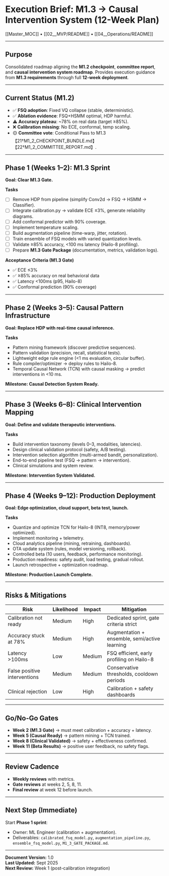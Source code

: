# Execution Brief: M1.3 → Causal Intervention System (12-Week Plan)

[[Master_MOC]] • [[02__MVP/README]] • [[04__Operations/README]]

---

## Purpose
Consolidated roadmap aligning the **M1.2 checkpoint**, **committee report**, and **causal intervention system roadmap**. Provides execution guidance from **M1.3 requirements** through full **12-week deployment**.

---

## Current Status (M1.2)
- ✅ **FSQ adoption**: Fixed VQ collapse (stable, deterministic).
- ✅ **Ablation evidence**: FSQ+HSMM optimal, HDP harmful.
- ⚠️ **Accuracy plateau**: ~78% on real data (target ≥85%).
- ❌ **Calibration missing**: No ECE, conformal, temp scaling.
- 🟡 **Committee vote**: Conditional Pass to M1.3【21†M1_2_CHECKPOINT_BUNDLE.md】【22†M1_2_COMMITTEE_REPORT.md】.

---

## Phase 1 (Weeks 1–2): M1.3 Sprint
**Goal: Clear M1.3 Gate.**

**Tasks**
- [ ] Remove HDP from pipeline (simplify Conv2d → FSQ → HSMM → Classifier).
- [ ] Integrate calibration.py → validate ECE ≤3%, generate reliability diagrams.
- [ ] Add conformal predictor with 90% coverage.
- [ ] Implement temperature scaling.
- [ ] Build augmentation pipeline (time-warp, jitter, rotation).
- [ ] Train ensemble of FSQ models with varied quantization levels.
- [ ] Validate ≥85% accuracy, <100 ms latency (Hailo-8 profiling).
- [ ] Prepare **M1.3 Gate Package** (documentation, metrics, validation logs).

**Acceptance Criteria (M1.3 Gate)**
- ✅ ECE ≤3%
- ✅ ≥85% accuracy on real behavioral data
- ✅ Latency <100ms (p95, Hailo-8)
- ✅ Conformal prediction (90% coverage)

---

## Phase 2 (Weeks 3–5): Causal Pattern Infrastructure
**Goal: Replace HDP with real-time causal inference.**

**Tasks**
- Pattern mining framework (discover predictive sequences).
- Pattern validation (precision, recall, statistical tests).
- Lightweight edge rule engine (<1 ms evaluation, circular buffer).
- Rule compiler/optimizer → deploy rules to Hailo-8.
- Temporal Causal Network (TCN) with causal masking → predict interventions in <10 ms.

**Milestone: Causal Detection System Ready.**

---

## Phase 3 (Weeks 6–8): Clinical Intervention Mapping
**Goal: Define and validate therapeutic interventions.**

**Tasks**
- Build intervention taxonomy (levels 0–3, modalities, latencies).
- Design clinical validation protocol (safety, A/B testing).
- Intervention selection algorithm (multi-armed bandit, personalization).
- End-to-end pipeline test (FSQ → pattern → intervention).
- Clinical simulations and system review.

**Milestone: Intervention System Validated.**

---

## Phase 4 (Weeks 9–12): Production Deployment
**Goal: Edge optimization, cloud support, beta test, launch.**

**Tasks**
- Quantize and optimize TCN for Hailo-8 (INT8, memory/power optimized).
- Implement monitoring + telemetry.
- Cloud analytics pipeline (mining, retraining, dashboards).
- OTA update system (rules, model versioning, rollback).
- Controlled beta (10 users, feedback, performance monitoring).
- Production readiness: safety audit, load testing, gradual rollout.
- Launch retrospective + optimization roadmap.

**Milestone: Production Launch Complete.**

---

## Risks & Mitigations
| Risk | Likelihood | Impact | Mitigation |
|------|------------|--------|------------|
| Calibration not ready | Medium | High | Dedicated sprint, gate criteria strict |
| Accuracy stuck at 78% | Medium | High | Augmentation + ensemble, semi/active learning |
| Latency >100ms | Low | Medium | FSQ efficient, early profiling on Hailo-8 |
| False positive interventions | Medium | Medium | Conservative thresholds, cooldown periods |
| Clinical rejection | Low | High | Calibration + safety dashboards |

---

## Go/No-Go Gates
- **Week 2 (M1.3 Gate)** → must meet calibration + accuracy + latency.
- **Week 5 (Causal Ready)** → pattern mining + TCN trained.
- **Week 8 (Clinical Validated)** → safety + effectiveness confirmed.
- **Week 11 (Beta Results)** → positive user feedback, no safety flags.

---

## Review Cadence
- **Weekly reviews** with metrics.
- **Gate reviews** at weeks 2, 5, 8, 11.
- **Final review** at week 12 before launch.

---

## Next Step (Immediate)
Start **Phase 1 sprint**:
- Owner: ML Engineer (calibration + augmentation).
- Deliverables: `calibrated_fsq_model.py`, `augmentation_pipeline.py`, `ensemble_fsq_model.py`, `M1_3_GATE_PACKAGE.md`.

---

**Document Version:** 1.0  
**Last Updated:** Sept 2025  
**Next Review:** Week 1 (post-calibration integration)

